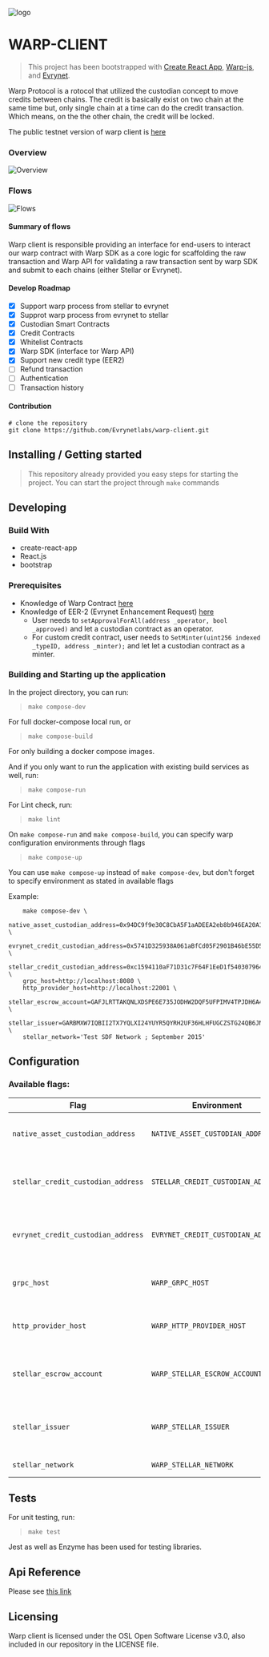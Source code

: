 ![logo](./public/evrynet_logo.png)
# WARP-CLIENT

> This project has been bootstrapped with [Create React App](https://github.com/facebook/create-react-app), 
> [Warp-js](https://github.com/Evrynetlabs/warp-js), and [Evrynet](https://evrynet.io).

Warp Protocol is a rotocol that utilized the custodian concept to move credits between chains. The credit is basically exist on two chain at the same time but, only single chain at a time can do the credit transaction. Which means, on the the other chain, the credit will be locked.

The public testnet version of warp client is [here](https://warp-client.evrynet.io)

### Overview

![Overview](./public/warp-overview-big-picture.png)


### Flows

![Flows](./public/warp-deep-big-picture.png)

#### Summary of flows

Warp client is responsible providing an interface for end-users to interact our warp contract with Warp SDK as a core logic for scaffolding the raw transaction and Warp API for validating a raw transaction sent by warp SDK and submit to each chains (either Stellar or Evrynet).

#### Develop Roadmap
- [x] Support warp process from stellar to evrynet
- [X] Supprot warp process from evrynet to stellar  
- [x] Custodian Smart Contracts
- [x] Credit Contracts 
- [x] Whitelist Contracts
- [x] Warp SDK (interface tor Warp API)
- [x] Support new credit type (EER2)
- [ ] Refund transaction
- [ ] Authentication
- [ ] Transaction history

#### Contribution

```
# clone the repository
git clone https://github.com/Evrynetlabs/warp-client.git
```

## Installing / Getting started

> This repository already provided you easy steps for starting the project. You can start the project through `make` commands

## Developing

### Build With
- create-react-app
- React.js
- bootstrap

### Prerequisites
- Knowledge of Warp Contract [here](https://github.com/evrynetlabs/warp-contract)
- Knowledge of EER-2 (Evrynet Enhancement Request) [here](https://github.com/evrynetlabs/credit-contract)
    - User needs to `setApprovalForAll(address _operator, bool _approved)` and let a custodian contract as an operator.
     - For custom credit contract, user needs to `SetMinter(uint256 indexed _typeID, address _minter);` and let let a custodian contract as a minter.

### Building and Starting up the application

In the project directory, you can run:

> `make compose-dev`

For full docker-compose local run, or

> `make compose-build`

For only building a docker compose images.

And if you only want to run the application with existing build services as well, run:

> `make compose-run`

For Lint check, run:

> `make lint`

On `make compose-run` and `make compose-build`, you can specify warp configuration environments through flags

> `make compose-up`

You can use `make compose-up` instead of `make compose-dev`, but don't forget to specify environment as stated in available flags

Example:

``` 
    make compose-dev \
    native_asset_custodian_address=0x94DC9f9e30C8CbA5F1aADEEA2eb8b946EA20A1A6 \
    evrynet_credit_custodian_address=0x5741D325938A061aBfCd05F2901B46bE55D53e9d \
    stellar_credit_custodian_address=0xc1594110aF71D31c7F64F1EeD1f540307964873c \
    grpc_host=http://localhost:8080 \
    http_provider_host=http://localhost:22001 \
    stellar_escrow_account=GAFJLRTTAKQNLXDSPE6E735JODHW2DQF5UFPIMV4TPJDH6A44QNLSU6A \
    stellar_issuer=GARBMXW7IQBII2TX7YQLXI24YUYR5QYRH2UF36HLHFUGCZSTG24QB6JN \
    stellar_network='Test SDF Network ; September 2015'
```
## Configuration

### Available flags: 

| Flag | Environment | Description | required | Default
| --- | --- | --- | --- | --- |
| `native_asset_custodian_address` | `NATIVE_ASSET_CUSTODIAN_ADDRESS` |address of native asset custodian contract| required | - |
| `stellar_credit_custodian_address` | `STELLAR_CREDIT_CUSTODIAN_ADDRESS` |address of stellar credit custodian contract| required | - |
| `evrynet_credit_custodian_address` | `EVRYNET_CREDIT_CUSTODIAN_ADDRESS` |address of evrynet credit custodian contract| required | - |
| `grpc_host` | `WARP_GRPC_HOST` | grpc host from warp client to grpc proxy| optional | localhost:9090 |
| `http_provider_host` | `WARP_HTTP_PROVIDER_HOST` | host of evrynet http provider | optional | web3.givenProvider |
| `stellar_escrow_account` | `WARP_STELLAR_ESCROW_ACCOUNT` | stellar custodian account for collecting tokens | required | - |
| `stellar_issuer` | `WARP_STELLAR_ISSUER` | issuer account for evry credit on stellar chain | required | - |
| `stellar_network` | `WARP_STELLAR_NETWORK` | stellar network | optional | 'Test SDF Network ; September 2015' |

## Tests

For unit testing, run:

> `make test`

Jest as well as Enzyme has been used for testing libraries.

## Api Reference

Please see [this link](https://github.com/Evrynetlabs/warp)


## Licensing

Warp client is licensed under the OSL Open Software License v3.0, also included in our repository in the LICENSE file.


